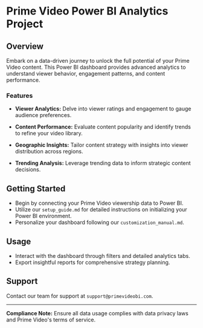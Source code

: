 # Prime Video Power BI Analytics Project

## Overview
Embark on a data-driven journey to unlock the full potential of your Prime Video content. This Power BI dashboard provides advanced analytics to understand viewer behavior, engagement patterns, and content performance.

### Features

- **Viewer Analytics:** Delve into viewer ratings and engagement to gauge audience preferences.
  
- **Content Performance:** Evaluate content popularity and identify trends to refine your video library.

- **Geographic Insights:** Tailor content strategy with insights into viewer distribution across regions.

- **Trending Analysis:** Leverage trending data to inform strategic content decisions.

## Getting Started

- Begin by connecting your Prime Video viewership data to Power BI.
- Utilize our `setup_guide.md` for detailed instructions on initializing your Power BI environment.
- Personalize your dashboard following our `customization_manual.md`.

## Usage

- Interact with the dashboard through filters and detailed analytics tabs.
- Export insightful reports for comprehensive strategy planning.

## Support

Contact our team for support at `support@primevideobi.com`.

---

**Compliance Note:** Ensure all data usage complies with data privacy laws and Prime Video's terms of service.
